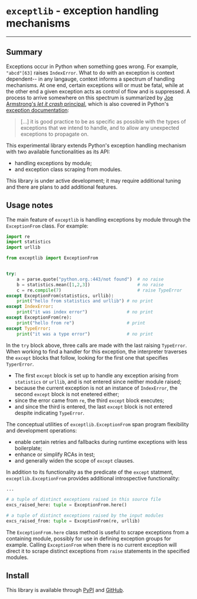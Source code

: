 # `exceptlib` - exception handling mechanisms

<hr>

## Summary
Exceptions occur in Python when something goes wrong. For example, `"abcd"[63]` raises `IndexError`. What to do with an exception is context dependent-- in any langauge, context informs a spectrum of handling mechanisms. At one end, certain exceptions will or must be fatal, while at the other end a given exception acts as control of flow and is suppressed. A process to arrive somewhere on this spectrum is summarized by [Joe Armstrong's *let it crash* principal](https://softwareengineering.stackexchange.com/a/421837), which is also covered in Python's [exception documentation](https://docs.python.org/3/tutorial/errors.html#handling-exceptions):

> \[...\] it is good practice to be as specific as possible with the types of exceptions that we intend to handle, and to allow any unexpected exceptions to propagate on.

This experimental library extends Python's exception handling mechanism with two available functionalities as its API:

 - handling exceptions by module;
 - and exception class scraping from modules.

This library is under active development; it may require additional tuning and there are plans to add additional features.

## Usage notes
The main feature of `exceptlib` is handling exceptions by module through the `ExceptionFrom` class. For example:

```python
import re
import statistics
import urllib

from exceptlib import ExceptionFrom


try:
    a = parse.quote("python.org.:443/not found")  # no raise
    b = statistics.mean([1,2,3])                  # no raise
    c = re.compile(7)                             # raise TypeError
except ExceptionFrom(statistics, urllib):
    print("hello from statistics and urllib") # no print
except IndexError:
    print("it was index error")               # no print
except ExceptionFrom(re):
    print("hello from re")                    # print
except TypeError:
    print("it was a type error")              # no print
```

In the `try` block above, three calls are made with the last raising `TypeError`. When working to find a handler for this exception, the interpreter traverses the `except` blocks that follow, looking for the first one that specifies `TyperError`.

 - The first `except` block is set up to handle any exception arising from `statistics` or `urllib`, and is not entered since neither module raised;
 - because the current exception is not an instance of `IndexError`, the second `except` block is not enetered either;
 - since the error came from `re`, the third `except` block executes;
 - and since the third is entered, the last `except` block is not entered despite indicating `TypeError`.

The conceptual utilities of `exceptlib.ExceptionFrom` span program flexibility and development operations:

 - enable certain retries and fallbacks during runtime exceptions with less boilerplate;
 - enhance or simplify RCAs in test;
 - and generally widen the scope of `except` clauses.

In addition to its functionality as the predicate of the `except` statment, `exceptlib.ExceptionFrom` provides additional introspective functionality:

```python
...

# a tuple of distinct exceptions raised in this source file
excs_raised_here: tuple = ExceptionFrom.here()

# a tuple of distinct exceptions raised by the input modules
excs_raised_from: tuple = ExceptionFrom(re, urllib)
```

The `ExceptionFrom.here` class method is useful to scrape exceptions from a containing module, possibly for use in defining exception groups for example. Calling `ExceptionFrom` when there is no current exception will direct it to scrape distinct exceptions from `raise` statements in the specified modules.

## Install
This library is available through [PyPI](https://pypi.org/project/exceptlib/) and [GitHub](https://github.com/wfatherley/exceptlib).
